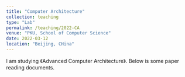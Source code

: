 ```yaml
---
title: "Computer Architecture"
collection: teaching
type: "Lab"
permalink: /teaching/2022-CA
venue: "PKU, School of Computer Science"
date: 2022-03-12
location: "Beijing, CHina"
---
```


I am studying 《Advanced Computer Architecture》. Below is some paper reading documents.
